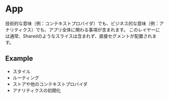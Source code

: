 # App

技術的な意味（例：コンテキストプロバイダ）でも、ビジネス的な意味（例：アナリティクス）でも、アプリ全体に関わる事項が含まれます。
このレイヤーには通常、Sharedのようなスライスは含まれず、直接セグメントが配置されます。

## Example

- スタイル
- ルーティング
- ストアや他のコンテキストプロバイダ
- アナリティクスの初期化
